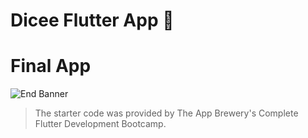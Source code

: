 # Dicee Flutter App 🎲

# Final App

![End Banner](https://github.com/londonappbrewery/Images/blob/master/readme-end-banner.png)

>The starter code was provided by The App Brewery's Complete Flutter Development Bootcamp.

